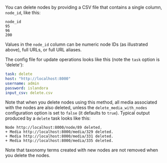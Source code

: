 You can delete nodes by providing a CSV file that contains a single column, `node_id`, like this:

```text
node_id
95
96
200
```
Values in the `node_id` column can be numeric node IDs (as illustrated above), full URLs, or full URL aliases.

The config file for update operations looks like this (note the `task` option is 'delete'):

```yaml
task: delete
host: "http://localhost:8000"
username: admin
password: islandora
input_csv: delete.csv
```

Note that when you delete nodes using this method, all media associated with the nodes are also deleted, unless the `delete_media_with_nodes` configuration option is set to `false` (it defaults to `true`). Typical output produced by a `delete` task looks like this:

```text
Node http://localhost:8000/node/89 deleted.
+ Media http://localhost:8000/media/329 deleted.
+ Media http://localhost:8000/media/331 deleted.
+ Media http://localhost:8000/media/335 deleted.
```
Note that taxonomy terms created with new nodes are not removed when you delete the nodes.
